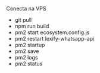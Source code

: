 Conecta na VPS
- git pull
- npm run build
- pm2 start ecosystem.config.js
- pm2 restart lexify-whatsapp-api
- pm2 startup
- pm2 save
- pm2 logs
- pm2 status